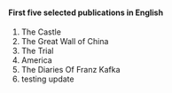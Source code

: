 #### First five selected publications in English
1. The Castle
2. The Great Wall of China
3. The Trial
4. America	
5. The Diaries Of Franz Kafka
6. testing update